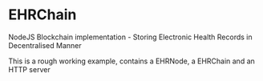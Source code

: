 # EHRChain
NodeJS Blockchain implementation - Storing Electronic Health Records in Decentralised Manner  

This is a rough working example, contains a EHRNode, a EHRChain and an HTTP server

